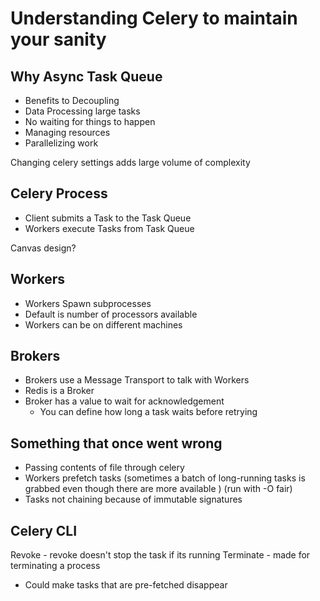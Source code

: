 # Understanding Celery to maintain your sanity

## Why Async Task Queue
- Benefits to Decoupling
- Data Processing large tasks
- No waiting for things to happen
- Managing resources
- Parallelizing work

Changing celery settings adds large volume of complexity

## Celery Process
- Client submits a Task to the Task Queue
- Workers execute Tasks from Task Queue

Canvas design?

## Workers
- Workers Spawn subprocesses
- Default is number of processors available
- Workers can be on different machines

## Brokers
- Brokers use a Message Transport to talk with Workers
- Redis is a Broker
- Broker has a value to wait for acknowledgement
    - You can define how long a task waits before retrying

## Something that once went wrong
- Passing contents of file through celery
- Workers prefetch tasks (sometimes a batch of long-running tasks is grabbed even though there are more available
) (run with -O fair)
- Tasks not chaining because of immutable signatures

## Celery CLI

Revoke - revoke doesn't stop the task if its running
Terminate - made for terminating a process
- Could make tasks that are pre-fetched disappear

